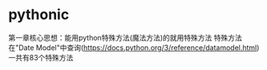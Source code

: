 # pythonic
第一章核心思想：能用python特殊方法(魔法方法)的就用特殊方法
特殊方法在"Date Model"中查询(https://docs.python.org/3/reference/datamodel.html)
一共有83个特殊方法

